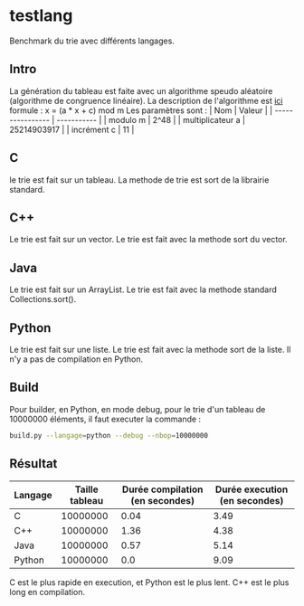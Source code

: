 # testlang

Benchmark du trie avec différents langages.

## Intro
La génération du tableau est faite avec un algorithme speudo aléatoire (algorithme de congruence linéaire).
La description de l'algorithme est [ici](https://en.wikipedia.org/wiki/Linear_congruential_generator)
formule : x = (a * x + c) mod m
Les paramètres sont :
| Nom              | Valeur      |
| ---------------- | ----------- |
| modulo m         | 2^48        |
| multiplicateur a | 25214903917 |
| incrément c      | 11          |

## C
le trie est fait sur un tableau.
La methode de trie est sort de la librairie standard.

## C++
Le trie est fait sur un vector.
Le trie est fait avec la methode sort du vector.

## Java
Le trie est fait sur un ArrayList.
Le trie est fait avec la methode standard Collections.sort().

## Python
Le trie est fait sur une liste.
Le trie est fait avec la methode sort de la liste.
Il n'y a pas de compilation en Python.

## Build
Pour builder, en Python, en mode debug, pour le trie d'un tableau de 10000000 éléments, il faut executer la commande :
```bash
build.py --langage=python --debug --nbop=10000000
```

## Résultat

| Langage | Taille tableau | Durée compilation (en secondes) | Durée execution (en secondes) |
| ------- | -------------- | ------------------------------- | ----------------------------- |
| C       | 10000000       | 0.04                            | 3.49                          |
| C++     | 10000000       | 1.36                            | 4.38                          |
| Java    | 10000000       | 0.57                            | 5.14                          |
| Python  | 10000000       | 0.0                             | 9.09                          |

C est le plus rapide en execution, et Python est le plus lent.
C++ est le plus long en compilation.

